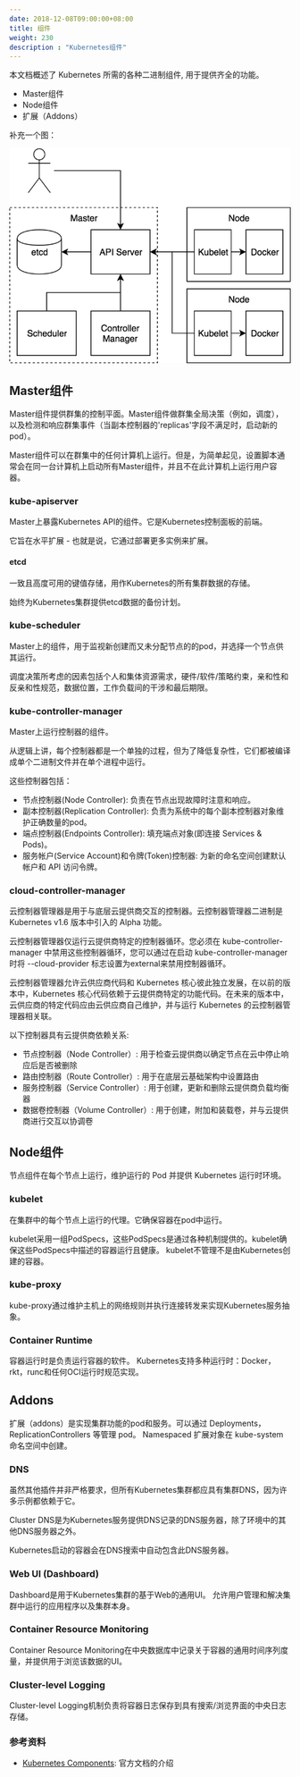 ```yaml
---
date: 2018-12-08T09:00:00+08:00
title: 组件
weight: 230
description : "Kubernetes组件"
---
```


本文档概述了 Kubernetes 所需的各种二进制组件, 用于提供齐全的功能。

- Master组件
- Node组件
- 扩展（Addons）

补充一个图：

![](images/k8s-components.png)

## Master组件

Master组件提供群集的控制平面。Master组件做群集全局决策（例如，调度），以及检测和响应群集事件（当副本控制器的'replicas'字段不满足时，启动新的pod）。

Master组件可以在群集中的任何计算机上运行。但是，为简单起见，设置脚本通常会在同一台计算机上启动所有Master组件，并且不在此计算机上运行用户容器。

### kube-apiserver

Master上暴露Kubernetes API的组件。它是Kubernetes控制面板的前端。

它旨在水平扩展 - 也就是说，它通过部署更多实例来扩展。 

#### etcd

一致且高度可用的键值存储，用作Kubernetes的所有集群数据的存储。

始终为Kubernetes集群提供etcd数据的备份计划。

### kube-scheduler

Master上的组件，用于监视新创建而又未分配节点的的pod，并选择一个节点供其运行。

调度决策所考虑的因素包括个人和集体资源需求，硬件/软件/策略约束，亲和性和反亲和性规范，数据位置，工作负载间的干涉和最后期限。

### kube-controller-manager

Master上运行控制器的组件。

从逻辑上讲，每个控制器都是一个单独的过程，但为了降低复杂性，它们都被编译成单个二进制文件并在单个进程中运行。

这些控制器包括：

- 节点控制器(Node Controller): 负责在节点出现故障时注意和响应。
- 副本控制器(Replication Controller): 负责为系统中的每个副本控制器对象维护正确数量的pod。
- 端点控制器(Endpoints Controller): 填充端点对象(即连接 Services & Pods)。
- 服务帐户(Service Account)和令牌(Token)控制器: 为新的命名空间创建默认帐户和 API 访问令牌。

### cloud-controller-manager

云控制器管理器是用于与底层云提供商交互的控制器。云控制器管理器二进制是 Kubernetes v1.6 版本中引入的 Alpha 功能。

云控制器管理器仅运行云提供商特定的控制器循环。您必须在 kube-controller-manager 中禁用这些控制器循环，您可以通过在启动 kube-controller-manager 时将 --cloud-provider 标志设置为external来禁用控制器循环。

云控制器管理器允许云供应商代码和 Kubernetes 核心彼此独立发展，在以前的版本中，Kubernetes 核心代码依赖于云提供商特定的功能代码。在未来的版本中，云供应商的特定代码应由云供应商自己维护，并与运行 Kubernetes 的云控制器管理器相关联。

以下控制器具有云提供商依赖关系:

- 节点控制器（Node Controller）: 用于检查云提供商以确定节点在云中停止响应后是否被删除
- 路由控制器（Route Controller）: 用于在底层云基础架构中设置路由
- 服务控制器（Service Controller）: 用于创建，更新和删除云提供商负载均衡器
- 数据卷控制器（Volume Controller）: 用于创建，附加和装载卷，并与云提供商进行交互以协调卷

## Node组件

节点组件在每个节点上运行，维护运行的 Pod 并提供 Kubernetes 运行时环境。

### kubelet

在集群中的每个节点上运行的代理。它确保容器在pod中运行。

kubelet采用一组PodSpecs，这些PodSpecs是通过各种机制提供的。kubelet确保这些PodSpecs中描述的容器运行且健康。 kubelet不管理不是由Kubernetes创建的容器。

### kube-proxy

kube-proxy通过维护主机上的网络规则并执行连接转发来实现Kubernetes服务抽象。

### Container Runtime

容器运行时是负责运行容器的软件。 Kubernetes支持多种运行时：Docker，rkt，runc和任何OCI运行时规范实现。

## Addons

扩展（addons）是实现集群功能的pod和服务。可以通过 Deployments，ReplicationControllers 等管理 pod。 Namespaced 扩展对象在 kube-system 命名空间中创建。

### DNS

虽然其他插件并非严格要求，但所有Kubernetes集群都应具有集群DNS，因为许多示例都依赖于它。

Cluster DNS是为Kubernetes服务提供DNS记录的DNS服务器，除了环境中的其他DNS服务器之外。

Kubernetes启动的容器会在DNS搜索中自动包含此DNS服务器。

### Web UI (Dashboard)

Dashboard是用于Kubernetes集群的基于Web的通用UI。 允许用户管理和解决集群中运行的应用程序以及集群本身。

### Container Resource Monitoring

Container Resource Monitoring在中央数据库中记录关于容器的通用时间序列度量，并提供用于浏览该数据的UI。

### Cluster-level Logging

Cluster-level Logging机制负责将容器日志保存到具有搜索/浏览界面的中央日志存储。

### 参考资料

- [Kubernetes Components](https://kubernetes.io/docs/concepts/overview/components/): 官方文档的介绍

